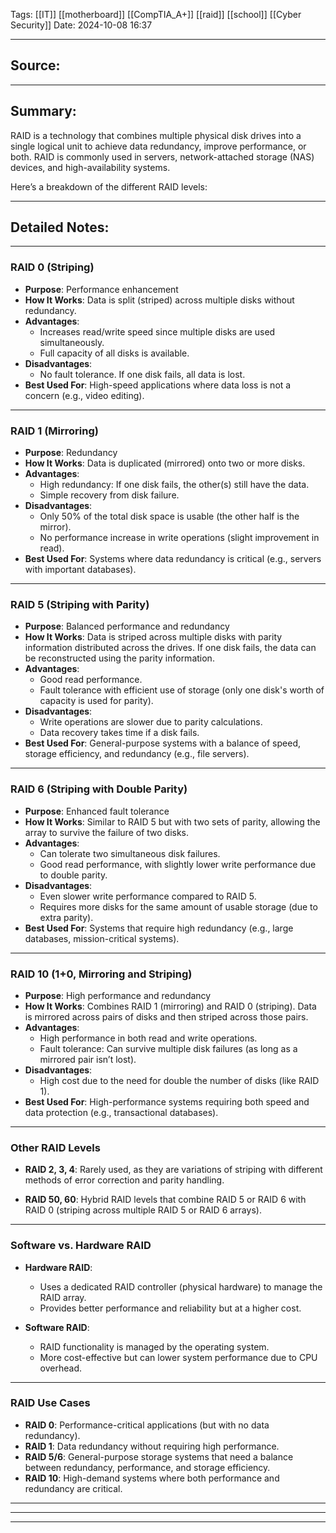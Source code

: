 
Tags: [[IT]] [[motherboard]] [[CompTIA_A+]] [[raid]] [[school]] [[Cyber Security]]
Date: 2024-10-08 16:37

---

## Source: 


---

## Summary:
RAID is a technology that combines multiple physical disk drives into a single logical unit to achieve data redundancy, improve performance, or both. RAID is commonly used in servers, network-attached storage (NAS) devices, and high-availability systems.

Here’s a breakdown of the different RAID levels:

---

## Detailed Notes:





---

### **RAID 0 (Striping)**

- **Purpose**: Performance enhancement
- **How It Works**: Data is split (striped) across multiple disks without redundancy.
- **Advantages**:
  - Increases read/write speed since multiple disks are used simultaneously.
  - Full capacity of all disks is available.
- **Disadvantages**:
  - No fault tolerance. If one disk fails, all data is lost.
- **Best Used For**: High-speed applications where data loss is not a concern (e.g., video editing).

---

### **RAID 1 (Mirroring)**

- **Purpose**: Redundancy
- **How It Works**: Data is duplicated (mirrored) onto two or more disks.
- **Advantages**:
  - High redundancy: If one disk fails, the other(s) still have the data.
  - Simple recovery from disk failure.
- **Disadvantages**:
  - Only 50% of the total disk space is usable (the other half is the mirror).
  - No performance increase in write operations (slight improvement in read).
- **Best Used For**: Systems where data redundancy is critical (e.g., servers with important databases).

---

### **RAID 5 (Striping with Parity)**

- **Purpose**: Balanced performance and redundancy
- **How It Works**: Data is striped across multiple disks with parity information distributed across the drives. If one disk fails, the data can be reconstructed using the parity information.
- **Advantages**:
  - Good read performance.
  - Fault tolerance with efficient use of storage (only one disk's worth of capacity is used for parity).
- **Disadvantages**:
  - Write operations are slower due to parity calculations.
  - Data recovery takes time if a disk fails.
- **Best Used For**: General-purpose systems with a balance of speed, storage efficiency, and redundancy (e.g., file servers).

---

### **RAID 6 (Striping with Double Parity)**

- **Purpose**: Enhanced fault tolerance
- **How It Works**: Similar to RAID 5 but with two sets of parity, allowing the array to survive the failure of two disks.
- **Advantages**:
  - Can tolerate two simultaneous disk failures.
  - Good read performance, with slightly lower write performance due to double parity.
- **Disadvantages**:
  - Even slower write performance compared to RAID 5.
  - Requires more disks for the same amount of usable storage (due to extra parity).
- **Best Used For**: Systems that require high redundancy (e.g., large databases, mission-critical systems).

---

### **RAID 10 (1+0, Mirroring and Striping)**

- **Purpose**: High performance and redundancy
- **How It Works**: Combines RAID 1 (mirroring) and RAID 0 (striping). Data is mirrored across pairs of disks and then striped across those pairs.
- **Advantages**:
  - High performance in both read and write operations.
  - Fault tolerance: Can survive multiple disk failures (as long as a mirrored pair isn’t lost).
- **Disadvantages**:
  - High cost due to the need for double the number of disks (like RAID 1).
- **Best Used For**: High-performance systems requiring both speed and data protection (e.g., transactional databases).

---

### **Other RAID Levels**

- **RAID 2, 3, 4**: Rarely used, as they are variations of striping with different methods of error correction and parity handling.
  
- **RAID 50, 60**: Hybrid RAID levels that combine RAID 5 or RAID 6 with RAID 0 (striping across multiple RAID 5 or RAID 6 arrays).

---

### **Software vs. Hardware RAID**

- **Hardware RAID**:
  - Uses a dedicated RAID controller (physical hardware) to manage the RAID array.
  - Provides better performance and reliability but at a higher cost.
  
- **Software RAID**:
  - RAID functionality is managed by the operating system.
  - More cost-effective but can lower system performance due to CPU overhead.

---

### **RAID Use Cases**

- **RAID 0**: Performance-critical applications (but with no data redundancy).
- **RAID 1**: Data redundancy without requiring high performance.
- **RAID 5/6**: General-purpose storage systems that need a balance between redundancy, performance, and storage efficiency.
- **RAID 10**: High-demand systems where both performance and redundancy are critical.

---
  

---

---


